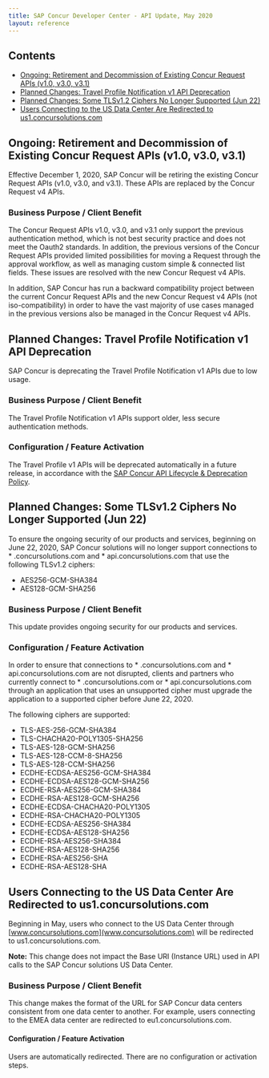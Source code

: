```yaml
---
title: SAP Concur Developer Center - API Update, May 2020
layout: reference
---
```


## Contents

* [Ongoing: Retirement and Decommission of Existing Concur Request APIs (v1.0, v3.0, v3.1)](#ongoing-request-retirement)
* [Planned Changes: Travel Profile Notification v1 API Deprecation](#planned-travel-profile-deprecation)
* [Planned Changes: Some TLSv1.2 Ciphers No Longer Supported (Jun 22)](#planned-tls-ciphers)
* [Users Connecting to the US Data Center Are Redirected to us1.concursolutions.com](#us-data-center-redirected)

## <a name="ongoing-request-retirement"></a>Ongoing: Retirement and Decommission of Existing Concur Request APIs (v1.0, v3.0, v3.1)

Effective December 1, 2020, SAP Concur will be retiring the existing Concur Request APIs (v1.0, v3.0, and v3.1). These APIs are replaced by the Concur Request v4 APIs.

### Business Purpose / Client Benefit

The Concur Request APIs v1.0, v3.0, and v3.1 only support the previous authentication method, which is not best security practice and does not meet the Oauth2 standards. In addition, the previous versions of the Concur Request APIs provided limited possibilities for moving a Request through the approval workflow, as well as managing custom simple & connected list fields. These issues are resolved with the new Concur Request v4 APIs.

In addition, SAP Concur has run a backward compatibility project between the current Concur Request APIs and the new Concur Request v4 APIs (not iso-compatibility) in order to have the vast majority of use cases managed in the previous versions also be managed in the Concur Request v4 APIs.

## <a name="planned-travel-profile-deprecation"></a>Planned Changes: Travel Profile Notification v1 API Deprecation

SAP Concur is deprecating the Travel Profile Notification v1 APIs due to low usage.

### Business Purpose / Client Benefit

The Travel Profile Notification v1 APIs support older, less secure authentication methods.

### Configuration / Feature Activation

The Travel Profile v1 APIs will be deprecated automatically in a future release, in accordance with the [SAP Concur API Lifecycle & Deprecation Policy](https://developer.concur.com/tools-support/deprecation-policy.html).

## <a name="planned-tls-ciphers"></a>Planned Changes: Some TLSv1.2 Ciphers No Longer Supported (Jun 22)

To ensure the ongoing security of our products and services, beginning on June 22, 2020, SAP Concur solutions will no longer support connections to * .concursolutions.com and * api.concursolutions.com that use the following TLSv1.2 ciphers:

*  AES256-GCM-SHA384
*  AES128-GCM-SHA256

### Business Purpose / Client Benefit

This update provides ongoing security for our products and services.

### Configuration / Feature Activation
In order to ensure that connections to * .concursolutions.com and * api.concursolutions.com are not disrupted, clients and partners who currently connect to * .concursolutions.com or * api.concursolutions.com through an application that uses an unsupported cipher must upgrade the application to a supported cipher before June 22, 2020.

The following ciphers are supported:

*  TLS-AES-256-GCM-SHA384
*  TLS-CHACHA20-POLY1305-SHA256
*  TLS-AES-128-GCM-SHA256
*  TLS-AES-128-CCM-8-SHA256
*  TLS-AES-128-CCM-SHA256
*  ECDHE-ECDSA-AES256-GCM-SHA384
*  ECDHE-ECDSA-AES128-GCM-SHA256
*  ECDHE-RSA-AES256-GCM-SHA384
*  ECDHE-RSA-AES128-GCM-SHA256
*  ECDHE-ECDSA-CHACHA20-POLY1305
*  ECDHE-RSA-CHACHA20-POLY1305
*  ECDHE-ECDSA-AES256-SHA384
*  ECDHE-ECDSA-AES128-SHA256
*  ECDHE-RSA-AES256-SHA384
*  ECDHE-RSA-AES128-SHA256
*  ECDHE-RSA-AES256-SHA
*  ECDHE-RSA-AES128-SHA


## <a name="#us-data-center-redirected"></a>Users Connecting to the US Data Center Are Redirected to us1.concursolutions.com

Beginning in May, users who connect to the US Data Center through [www.concursolutions.com](www.concursolutions.com) will be redirected to us1.concursolutions.com.

**Note:** This change does not impact the Base URI (Instance URL) used in API calls to the SAP Concur solutions US Data Center.

### Business Purpose / Client Benefit

This change makes the format of the URL for SAP Concur data centers consistent from one data center to another. For example, users connecting to the EMEA data center are redirected to eu1.concursolutions.com.

#### Configuration / Feature Activation

Users are automatically redirected. There are no configuration or activation steps.
